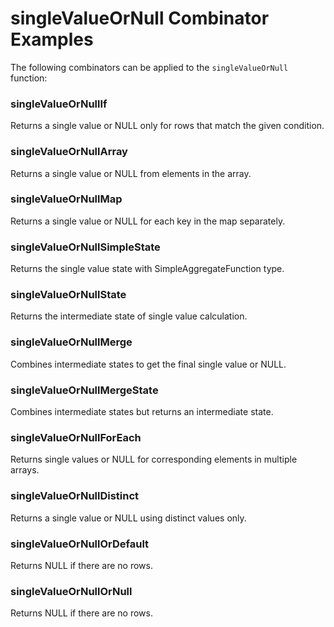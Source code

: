 # singleValueOrNull Combinator Examples

The following combinators can be applied to the `singleValueOrNull` function:

### singleValueOrNullIf
Returns a single value or NULL only for rows that match the given condition.

### singleValueOrNullArray
Returns a single value or NULL from elements in the array.

### singleValueOrNullMap
Returns a single value or NULL for each key in the map separately.

### singleValueOrNullSimpleState
Returns the single value state with SimpleAggregateFunction type.

### singleValueOrNullState
Returns the intermediate state of single value calculation.

### singleValueOrNullMerge
Combines intermediate states to get the final single value or NULL.

### singleValueOrNullMergeState
Combines intermediate states but returns an intermediate state.

### singleValueOrNullForEach
Returns single values or NULL for corresponding elements in multiple arrays.

### singleValueOrNullDistinct
Returns a single value or NULL using distinct values only.

### singleValueOrNullOrDefault
Returns NULL if there are no rows.

### singleValueOrNullOrNull
Returns NULL if there are no rows. 